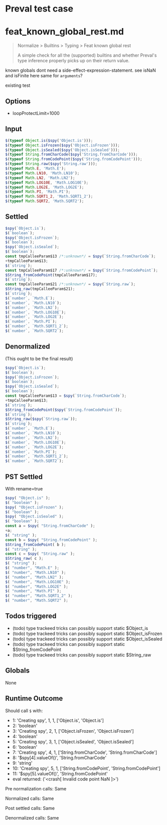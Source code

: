 # Preval test case

# feat_known_global_rest.md

> Normalize > Builtins > Typing > Feat known global rest
>
> A simple check for all the (supported) builtins and whether Preval's type inference properly picks up on their return value.

known globals dont need a side-effect-expression-statement. see isNaN and isFinite here
same for `arguments`?

existing test

## Options

- loopProtectLimit=1000

## Input

`````js filename=intro
$(typeof Object.is($spy('Object.is')));
$(typeof Object.isFrozen($spy('Object.isFrozen')));
$(typeof Object.isSealed($spy('Object.isSealed')));
$(typeof String.fromCharCode($spy('String.fromCharCode')));
$(typeof String.fromCodePoint($spy('String.fromCodePoint')));
$(typeof String.raw($spy('String.raw')));
$(typeof Math.E, 'Math.E');
$(typeof Math.LN10, 'Math.LN10');
$(typeof Math.LN2, 'Math.LN2');
$(typeof Math.LOG10E, 'Math.LOG10E');
$(typeof Math.LOG2E, 'Math.LOG2E');
$(typeof Math.PI, 'Math.PI');
$(typeof Math.SQRT1_2, 'Math.SQRT1_2');
$(typeof Math.SQRT2, 'Math.SQRT2');
`````


## Settled


`````js filename=intro
$spy(`Object.is`);
$(`boolean`);
$spy(`Object.isFrozen`);
$(`boolean`);
$spy(`Object.isSealed`);
$(`boolean`);
const tmpCalleeParam$13 /*:unknown*/ = $spy(`String.fromCharCode`);
+tmpCalleeParam$13;
$(`string`);
const tmpCalleeParam$17 /*:unknown*/ = $spy(`String.fromCodePoint`);
$String_fromCodePoint(tmpCalleeParam$17);
$(`string`);
const tmpCalleeParam$21 /*:unknown*/ = $spy(`String.raw`);
$String_raw(tmpCalleeParam$21);
$(`string`);
$(`number`, `Math.E`);
$(`number`, `Math.LN10`);
$(`number`, `Math.LN2`);
$(`number`, `Math.LOG10E`);
$(`number`, `Math.LOG2E`);
$(`number`, `Math.PI`);
$(`number`, `Math.SQRT1_2`);
$(`number`, `Math.SQRT2`);
`````


## Denormalized
(This ought to be the final result)

`````js filename=intro
$spy(`Object.is`);
$(`boolean`);
$spy(`Object.isFrozen`);
$(`boolean`);
$spy(`Object.isSealed`);
$(`boolean`);
const tmpCalleeParam$13 = $spy(`String.fromCharCode`);
+tmpCalleeParam$13;
$(`string`);
$String_fromCodePoint($spy(`String.fromCodePoint`));
$(`string`);
$String_raw($spy(`String.raw`));
$(`string`);
$(`number`, `Math.E`);
$(`number`, `Math.LN10`);
$(`number`, `Math.LN2`);
$(`number`, `Math.LOG10E`);
$(`number`, `Math.LOG2E`);
$(`number`, `Math.PI`);
$(`number`, `Math.SQRT1_2`);
$(`number`, `Math.SQRT2`);
`````


## PST Settled
With rename=true

`````js filename=intro
$spy( "Object.is" );
$( "boolean" );
$spy( "Object.isFrozen" );
$( "boolean" );
$spy( "Object.isSealed" );
$( "boolean" );
const a = $spy( "String.fromCharCode" );
+a;
$( "string" );
const b = $spy( "String.fromCodePoint" );
$String_fromCodePoint( b );
$( "string" );
const c = $spy( "String.raw" );
$String_raw( c );
$( "string" );
$( "number", "Math.E" );
$( "number", "Math.LN10" );
$( "number", "Math.LN2" );
$( "number", "Math.LOG10E" );
$( "number", "Math.LOG2E" );
$( "number", "Math.PI" );
$( "number", "Math.SQRT1_2" );
$( "number", "Math.SQRT2" );
`````


## Todos triggered


- (todo) type trackeed tricks can possibly support static $Object_is
- (todo) type trackeed tricks can possibly support static $Object_isFrozen
- (todo) type trackeed tricks can possibly support static $Object_isSealed
- (todo) type trackeed tricks can possibly support static $String_fromCodePoint
- (todo) type trackeed tricks can possibly support static $String_raw


## Globals


None


## Runtime Outcome


Should call `$` with:
 - 1: 'Creating spy', 1, 1, ['Object.is', 'Object.is']
 - 2: 'boolean'
 - 3: 'Creating spy', 2, 1, ['Object.isFrozen', 'Object.isFrozen']
 - 4: 'boolean'
 - 5: 'Creating spy', 3, 1, ['Object.isSealed', 'Object.isSealed']
 - 6: 'boolean'
 - 7: 'Creating spy', 4, 1, ['String.fromCharCode', 'String.fromCharCode']
 - 8: '$spy[4].valueOf()', 'String.fromCharCode'
 - 9: 'string'
 - 10: 'Creating spy', 5, 1, ['String.fromCodePoint', 'String.fromCodePoint']
 - 11: '$spy[5].valueOf()', 'String.fromCodePoint'
 - eval returned: ('<crash[ Invalid code point NaN ]>')

Pre normalization calls: Same

Normalized calls: Same

Post settled calls: Same

Denormalized calls: Same
